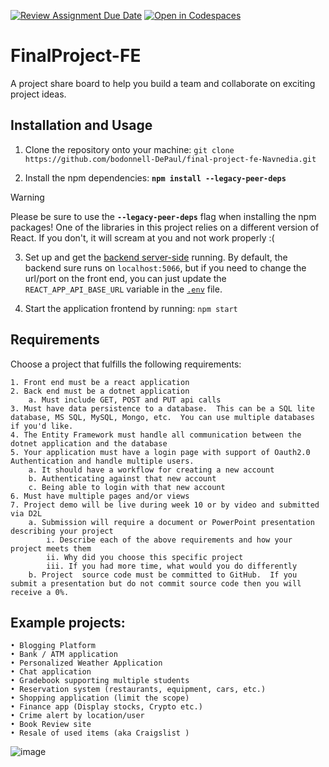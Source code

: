 [![Review Assignment Due Date](https://classroom.github.com/assets/deadline-readme-button-24ddc0f5d75046c5622901739e7c5dd533143b0c8e959d652212380cedb1ea36.svg)](https://classroom.github.com/a/6w5qaeE1)
[![Open in Codespaces](https://classroom.github.com/assets/launch-codespace-7f7980b617ed060a017424585567c406b6ee15c891e84e1186181d67ecf80aa0.svg)](https://classroom.github.com/open-in-codespaces?assignment_repo_id=15075619)
# FinalProject-FE
A project share board to help you build a team and collaborate on exciting project ideas.

## Installation and Usage

1. Clone the repository onto your machine: `git clone https://github.com/bodonnell-DePaul/final-project-fe-Navnedia.git`


2. Install the npm dependencies: **`npm install --legacy-peer-deps`**

> [!WARNING]  
> Please be sure to use the **`--legacy-peer-deps`** flag when installing the npm packages! One of the libraries in this project relies on a different version of React. If you don't, it will scream at you and not work properly :(

3. Set up and get the [backend server-side](https://github.com/bodonnell-DePaul/final-project-back-end-Navnedia) running. By default, the backend sure runs on `localhost:5066`, but if you need to change the url/port on the front end, you can just update the `REACT_APP_API_BASE_URL` variable in the [`.env`](./.env) file.

4. Start the application frontend by running: `npm start`


## Requirements
Choose a project that fulfills the following requirements:

	1. Front end must be a react application
	2. Back end must be a dotnet application
		a. Must include GET, POST and PUT api calls
	3. Must have data persistence to a database.  This can be a SQL lite database, MS SQL, MySQL, Mongo, etc.  You can use multiple databases if you'd like. 
	4. The Entity Framework must handle all communication between the dotnet application and the database
	5. Your application must have a login page with support of Oauth2.0 Authentication and handle multiple users.
		a. It should have a workflow for creating a new account
		b. Authenticating against that new account
		c. Being able to login with that new account
	6. Must have multiple pages and/or views
	7. Project demo will be live during week 10 or by video and submitted via D2L
		a. Submission will require a document or PowerPoint presentation describing your project
			i. Describe each of the above requirements and how your project meets them
			ii. Why did you choose this specific project
			iii. If you had more time, what would you do differently
		b. Project  source code must be committed to GitHub.  If you submit a presentation but do not commit source code then you will receive a 0%.  


## Example projects:
	• Blogging Platform
	• Bank / ATM application
	• Personalized Weather Application
	• Chat application
	• Gradebook supporting multiple students
	• Reservation system (restaurants, equipment, cars, etc.)
	• Shopping application (limit the scope)
	• Finance app (Display stocks, Crypto etc.)
	• Crime alert by location/user
	• Book Review site
	• Resale of used items (aka Craigslist )
![image](https://github.com/bodonnell-DePaul/FinalProject-BE/assets/5862378/31482d6c-92fd-4dd1-af96-1232d4debd67)
